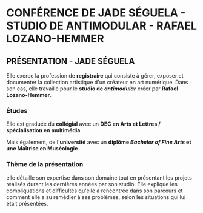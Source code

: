 # CONFÉRENCE DE JADE SÉGUELA - STUDIO DE ANTIMODULAR - RAFAEL LOZANO-HEMMER

## PRÉSENTATION - JADE SÉGUELA

Elle exerce la profession de **registraire** qui consiste à gérer, exposer et documenter la collection artistique d'un créateur en art numérique. Dans son cas, elle travaille pour le **studio de *antimodular*** créer par **Rafael Lozano-Hemmer**.

### Études

Elle est graduée du **collégial** avec un **DEC en Arts et Lettres / spécialisation en multimédia**.

Mais également, de l'**université** avec un **diplôme *Bachelor of Fine Arts* et une Maîtrise en Muséologie**.

### Thème de la présentation

elle détaille son expertise dans son domaine tout en présentant les projets réalisés durant les dernières années par son studio. Elle explique les compliquations et difficultés qu'elle a rencontrée dans son parcours et comment elle a su remédier à ses problèmes, selon les situations qui lui était présentées.

